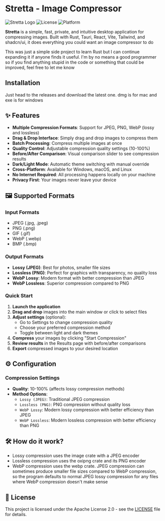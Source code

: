# Stretta - Image Compressor

![Stretta Logo](https://img.shields.io/badge/Stretta-Image%20Compressor-blue)
![License](https://img.shields.io/badge/license-Apache%202.0-green)
![Platform](https://img.shields.io/badge/platform-Windows%20%7C%20macOS%20%7C%20Linux-lightgrey)

**Stretta** is a simple, fast, private, and intuitive desktop application for compressing images. Built with Rust, Tauri, React, Vite, Tailwind, and shadcn/ui, it does everything you could want an image compressor to do

This was just a simple side project to learn Rust but I can continue expanding it if anyone finds it useful. I'm by no means a good programmer so if you find anything stupid in the code or something that could be improved, feel free to let me know


## Installation
Just head to the releases and download the latest one. dmg is for mac and exe is for windows

## ✨ Features

- **Multiple Compression Formats**: Support for JPEG, PNG, WebP (lossy and lossless)
- **Drag & Drop Interface**: Simply drag and drop images to compress them
- **Batch Processing**: Compress multiple images at once
- **Quality Control**: Adjustable compression quality settings (10-100%)
- **Before/After Comparison**: Visual comparison slider to see compression results
- **Dark/Light Mode**: Automatic theme switching with manual override
- **Cross-Platform**: Available for Windows, macOS, and Linux
- **No Internet Required**: All processing happens locally on your machine
- **Privacy First**: Your images never leave your device

## 🖼️ Supported Formats

### Input Formats
- JPEG (.jpg, .jpeg)
- PNG (.png)
- GIF (.gif)
- WebP (.webp)
- BMP (.bmp)

### Output Formats
- **Lossy (JPEG)**: Best for photos, smaller file sizes
- **Lossless (PNG)**: Perfect for graphics with transparency, no quality loss
- **WebP Lossy**: Modern format with better compression than JPEG
- **WebP Lossless**: Superior compression compared to PNG

### Quick Start

1. **Launch the application**
2. **Drag and drop** images into the main window or click to select files
3. **Adjust settings** (optional):
   - Go to Settings to change compression quality
   - Choose your preferred compression method
   - Toggle between light and dark themes
4. **Compress** your images by clicking "Start Compression"
5. **Review results** in the Results page with before/after comparisons
6. **Export** compressed images to your desired location

## ⚙️ Configuration

### Compression Settings

- **Quality**: 10-100% (affects lossy compression methods)
- **Method Options**:
  - `Lossy (JPEG)`: Traditional JPEG compression
  - `Lossless (PNG)`: PNG compression without quality loss
  - `WebP Lossy`: Modern lossy compression with better efficiency than JPEG
  - `WebP Lossless`: Modern lossless compression with better efficiency than PNG

## 🛠️ How do it work?

- Lossy compression uses the image crate with a JPEG encoder
- Lossless compression uses the oxipng crate and its PNG encoder 
- WebP compression uses the webp crate. JPEG compression can sometimes produce smaller file sizes compared to WebP compression, so the program defaults to normal JPEG lossy compression for any files where WebP compression doesn't make sense 



## 📝 License

This project is licensed under the Apache License 2.0 - see the [LICENSE](LICENSE) file for details.

